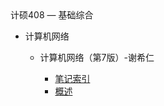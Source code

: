 <div class="sidebar-title">计硕408 — 基础综合</div>
<template id="root-breadcrumb">基础综合</template>

- 计算机网络

  - 计算机网络（第7版）-谢希仁

    - [笔记索引](document/计硕408/基础综合/计算机网络/计算机网络（第7版）-谢希仁/笔记索引.md)
    - [概述](document/计硕408/基础综合/计算机网络/计算机网络（第7版）-谢希仁/概述.md)

